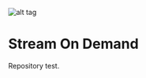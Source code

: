![alt tag](https://raw.githubusercontent.com/Zanzibar82/plugin.video.streamondemand/master/icon.png)
# Stream On Demand

Repository test.
